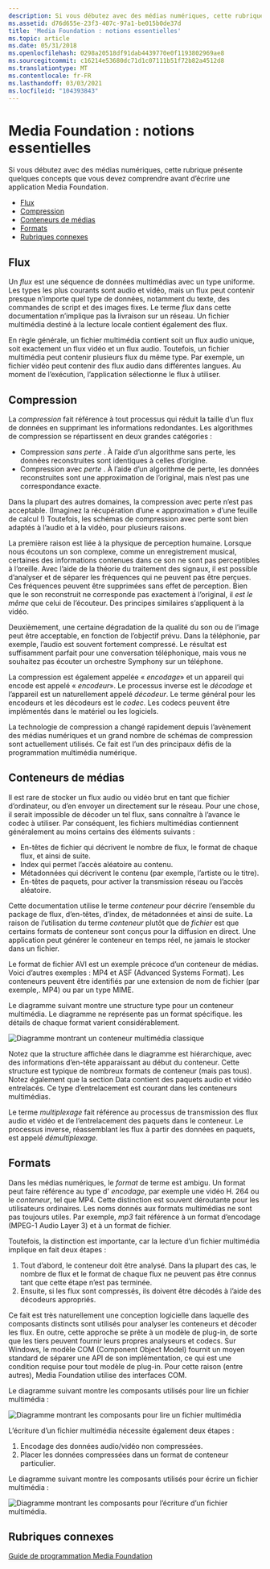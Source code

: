 ```yaml
---
description: Si vous débutez avec des médias numériques, cette rubrique présente quelques concepts que vous devez comprendre avant d’écrire une application Media Foundation.
ms.assetid: d76d655e-23f3-407c-97a1-be015b0de37d
title: 'Media Foundation : notions essentielles'
ms.topic: article
ms.date: 05/31/2018
ms.openlocfilehash: 0298a20518df91dab4439770e0f1193802969ae8
ms.sourcegitcommit: c16214e53680dc71d1c07111b51f72b82a4512d8
ms.translationtype: MT
ms.contentlocale: fr-FR
ms.lasthandoff: 03/03/2021
ms.locfileid: "104393843"
---
```

# <a name="media-foundation-essential-concepts"></a>Media Foundation : notions essentielles

Si vous débutez avec des médias numériques, cette rubrique présente quelques concepts que vous devez comprendre avant d’écrire une application Media Foundation.

-   [Flux](#streams)
-   [Compression](#compression)
-   [Conteneurs de médias](#media-containers)
-   [Formats](#formats)
-   [Rubriques connexes](#related-topics)

## <a name="streams"></a>Flux

Un *flux* est une séquence de données multimédias avec un type uniforme. Les types les plus courants sont audio et vidéo, mais un flux peut contenir presque n’importe quel type de données, notamment du texte, des commandes de script et des images fixes. Le terme *flux* dans cette documentation n’implique pas la livraison sur un réseau. Un fichier multimédia destiné à la lecture locale contient également des flux.

En règle générale, un fichier multimédia contient soit un flux audio unique, soit exactement un flux vidéo et un flux audio. Toutefois, un fichier multimédia peut contenir plusieurs flux du même type. Par exemple, un fichier vidéo peut contenir des flux audio dans différentes langues. Au moment de l’exécution, l’application sélectionne le flux à utiliser.

## <a name="compression"></a>Compression

La *compression* fait référence à tout processus qui réduit la taille d’un flux de données en supprimant les informations redondantes. Les algorithmes de compression se répartissent en deux grandes catégories :

-   Compression *sans perte* . À l’aide d’un algorithme sans perte, les données reconstruites sont identiques à celles d’origine.
-   Compression avec *perte* . À l’aide d’un algorithme de perte, les données reconstruites sont une approximation de l’original, mais n’est pas une correspondance exacte.

Dans la plupart des autres domaines, la compression avec perte n’est pas acceptable. (Imaginez la récupération d’une « approximation » d’une feuille de calcul !) Toutefois, les schémas de compression avec perte sont bien adaptés à l’audio et à la vidéo, pour plusieurs raisons.

La première raison est liée à la physique de perception humaine. Lorsque nous écoutons un son complexe, comme un enregistrement musical, certaines des informations contenues dans ce son ne sont pas perceptibles à l’oreille. Avec l’aide de la théorie du traitement des signaux, il est possible d’analyser et de séparer les fréquences qui ne peuvent pas être perçues. Ces fréquences peuvent être supprimées sans effet de perception. Bien que le son reconstruit ne corresponde pas exactement à l’original, il *est le même* que celui de l’écouteur. Des principes similaires s’appliquent à la vidéo.

Deuxièmement, une certaine dégradation de la qualité du son ou de l’image peut être acceptable, en fonction de l’objectif prévu. Dans la téléphonie, par exemple, l’audio est souvent fortement compressé. Le résultat est suffisamment parfait pour une conversation téléphonique, mais vous ne souhaitez pas écouter un orchestre Symphony sur un téléphone.

La compression est également appelée « *encodage*» et un appareil qui encode est appelé « *encodeur*». Le processus inverse est le *décodage* et l’appareil est un naturellement appelé *décodeur*. Le terme général pour les encodeurs et les décodeurs est le *codec*. Les codecs peuvent être implémentés dans le matériel ou les logiciels.

La technologie de compression a changé rapidement depuis l’avènement des médias numériques et un grand nombre de schémas de compression sont actuellement utilisés. Ce fait est l’un des principaux défis de la programmation multimédia numérique.

## <a name="media-containers"></a>Conteneurs de médias

Il est rare de stocker un flux audio ou vidéo brut en tant que fichier d’ordinateur, ou d’en envoyer un directement sur le réseau. Pour une chose, il serait impossible de décoder un tel flux, sans connaître à l’avance le codec à utiliser. Par conséquent, les fichiers multimédias contiennent généralement au moins certains des éléments suivants :

-   En-têtes de fichier qui décrivent le nombre de flux, le format de chaque flux, et ainsi de suite.
-   Index qui permet l’accès aléatoire au contenu.
-   Métadonnées qui décrivent le contenu (par exemple, l’artiste ou le titre).
-   En-têtes de paquets, pour activer la transmission réseau ou l’accès aléatoire.

Cette documentation utilise le terme *conteneur* pour décrire l’ensemble du package de flux, d’en-têtes, d’index, de métadonnées et ainsi de suite. La raison de l’utilisation du terme *conteneur* plutôt que de *fichier* est que certains formats de conteneur sont conçus pour la diffusion en direct. Une application peut générer le conteneur en temps réel, ne jamais le stocker dans un fichier.

Le format de fichier AVI est un exemple précoce d’un conteneur de médias. Voici d’autres exemples : MP4 et ASF (Advanced Systems Format). Les conteneurs peuvent être identifiés par une extension de nom de fichier (par exemple,. MP4) ou par un type MIME.

Le diagramme suivant montre une structure type pour un conteneur multimédia. Le diagramme ne représente pas un format spécifique. les détails de chaque format varient considérablement.

![Diagramme montrant un conteneur multimédia classique](images/concepts01.png)

Notez que la structure affichée dans le diagramme est hiérarchique, avec des informations d’en-tête apparaissant au début du conteneur. Cette structure est typique de nombreux formats de conteneur (mais pas tous). Notez également que la section Data contient des paquets audio et vidéo entrelacés. Ce type d’entrelacement est courant dans les conteneurs multimédias.

Le terme *multiplexage* fait référence au processus de transmission des flux audio et vidéo et de l’entrelacement des paquets dans le conteneur. Le processus inverse, réassemblant les flux à partir des données en paquets, est appelé *démultiplexage*.

## <a name="formats"></a>Formats

Dans les médias numériques, le *format* de terme est ambigu. Un format peut faire référence au type d' *encodage*, par exemple une vidéo H. 264 ou le *conteneur*, tel que MP4. Cette distinction est souvent déroutante pour les utilisateurs ordinaires. Les noms donnés aux formats multimédias ne sont pas toujours utiles. Par exemple, *mp3* fait référence à un format d’encodage (MPEG-1 Audio Layer 3) et à un format de fichier.

Toutefois, la distinction est importante, car la lecture d’un fichier multimédia implique en fait deux étapes :

1.  Tout d’abord, le conteneur doit être analysé. Dans la plupart des cas, le nombre de flux et le format de chaque flux ne peuvent pas être connus tant que cette étape n’est pas terminée.
2.  Ensuite, si les flux sont compressés, ils doivent être décodés à l’aide des décodeurs appropriés.

Ce fait est très naturellement une conception logicielle dans laquelle des composants distincts sont utilisés pour analyser les conteneurs et décoder les flux. En outre, cette approche se prête à un modèle de plug-in, de sorte que les tiers peuvent fournir leurs propres analyseurs et codecs. Sur Windows, le modèle COM (Component Object Model) fournit un moyen standard de séparer une API de son implémentation, ce qui est une condition requise pour tout modèle de plug-in. Pour cette raison (entre autres), Media Foundation utilise des interfaces COM.

Le diagramme suivant montre les composants utilisés pour lire un fichier multimédia :

![Diagramme montrant les composants pour lire un fichier multimédia](images/concepts02.png)

L’écriture d’un fichier multimédia nécessite également deux étapes :

1.  Encodage des données audio/vidéo non compressées.
2.  Placer les données compressées dans un format de conteneur particulier.

Le diagramme suivant montre les composants utilisés pour écrire un fichier multimédia :

![Diagramme montrant les composants pour l’écriture d’un fichier multimédia.](images/concepts03.png)

## <a name="related-topics"></a>Rubriques connexes

<dl> <dt>

[Guide de programmation Media Foundation](media-foundation-programming-guide.md)
</dt> </dl>

 

 



